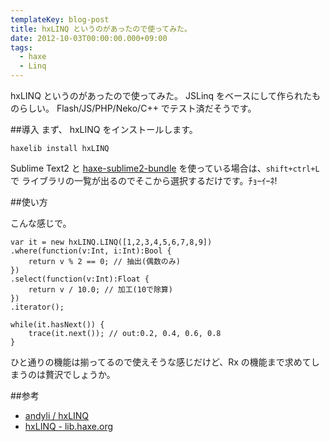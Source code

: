 ```yaml
---
templateKey: blog-post
title: hxLINQ というのがあったので使ってみた。
date: 2012-10-03T00:00:00.000+09:00
tags:
  - haxe
  - Linq
---
```

hxLINQ というのがあったので使ってみた。
JSLinq をベースにして作られたものらしい。
Flash/JS/PHP/Neko/C++ でテスト済だそうです。

<!-- more -->

##導入
まず、 hxLINQ をインストールします。

	haxelib install hxLINQ

Sublime Text2 と [haxe-sublime2-bundle](https://github.com/clemos/haxe-sublime2-bundle) を使っている場合は、``shift+ctrl+L`` で ライブラリの一覧が出るのでそこから選択するだけです。ﾁｮｰｲｰﾈ!

##使い方

こんな感じで。

```
var it = new hxLINQ.LINQ([1,2,3,4,5,6,7,8,9])
.where(function(v:Int, i:Int):Bool {
	return v % 2 == 0; // 抽出(偶数のみ)
})
.select(function(v:Int):Float {
	return v / 10.0; // 加工(10で除算)
})
.iterator();

while(it.hasNext()) {
	trace(it.next()); // out:0.2, 0.4, 0.6, 0.8
}
```

ひと通りの機能は揃ってるので使えそうな感じだけど、Rx の機能まで求めてしまうのは贅沢でしょうか。

##参考
* [andyli / hxLINQ](https://github.com/andyli/hxLINQ)
* [hxLINQ - lib.haxe.org](http://lib.haxe.org/p/hxLINQ)
